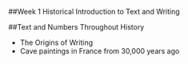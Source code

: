 ##Week 1 Historical Introduction to Text and Writing

##Text and Numbers Throughout History

- The Origins of Writing
- Cave paintings in France from 30,000 years ago
